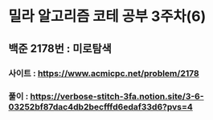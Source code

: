 # 밀라 알고리즘 코테 공부 3주차(6)

## 백준 2178번 : 미로탐색

### 사이트 : https://www.acmicpc.net/problem/2178
### 풀이 : https://verbose-stitch-3fa.notion.site/3-6-03252bf87dac4db2becfffd6edaf33d6?pvs=4